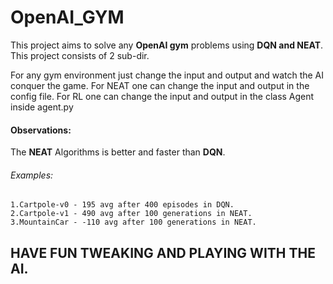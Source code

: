 # OpenAI_GYM

This project aims to solve any **OpenAI gym** problems using **DQN and NEAT**.
This project consists of 2 sub-dir.

For any gym environment just change the input and output and watch the AI conquer the game.
For NEAT one can change the input and output in the config file.
For RL one can change the input and output in the class Agent inside agent.py

#### Observations:

The **NEAT** Algorithms is better and faster than **DQN**.

###### Examples:
    1.Cartpole-v0 - 195 avg after 400 episodes in DQN.
    2.Cartpole-v1 - 490 avg after 100 generations in NEAT.
    3.MountainCar - -110 avg after 100 generations in NEAT.
   
## HAVE FUN TWEAKING AND PLAYING WITH THE AI.
